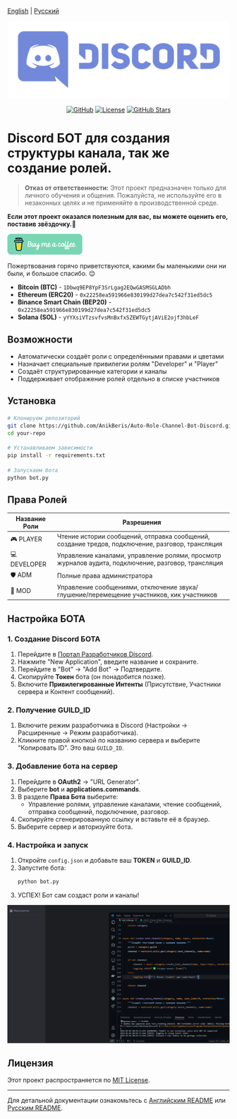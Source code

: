 [English](/README.md) | [Русский](/README.ru_RU.md)

<p align="center">
  <picture>
    <source media="(prefers-color-scheme: dark)" srcset="./media/logo-light.png">
    <img alt="Project Logo" src="./media/logo-light.png">
  </picture>
</p>

<div align="center">

[![GitHub](https://img.shields.io/badge/GitHub-blue?style=flat&logo=github)](https://github.com/AnikBeris)
[![License](https://img.shields.io/badge/License-purple?style=flat&logo=github)](https://github.com/AnikBeris/AutoRoleChannelBot/blob/main/LICENSE)
[![GitHub Stars](https://img.shields.io/github/stars/your-repo?style=flat&logo=github&label=Звёзды&color=orange)](https://github.com/AnikBeris)

</div>

# Discord БОТ для создания структуры канала, так же создание ролей.

> **Отказ от ответственности:** Этот проект предназначен только для личного обучения и общения. Пожалуйста, не используйте его в незаконных целях и не применяйте в производственной среде.

**Если этот проект оказался полезным для вас, вы можете оценить его, поставив звёздочку.**:star2:

<p align="left">
  <a href="https://pay.cloudtips.ru/p/7249ba98" target="_blank">
    <img src="./media/buymeacoffe.png" alt="Image">
  </a>
</p>

Пожертвования горячо приветствуются, какими бы маленькими они ни были, и большое спасибо. 😌

- **Bitcoin (BTC)** - `1Dbwq9EP8YpF3SrLgag2EQwGASMSGLADbh`
- **Ethereum (ERC20)** - `0x22258ea591966e830199d27dea7c542f31ed5dc5`
- **Binance Smart Chain (BEP20)** - `0x22258ea591966e830199d27dea7c542f31ed5dc5`
- **Solana (SOL)** - `yYYXsiVTzsvfvsMnBxfxSZEWTGytjAViE2ojf3hbLeF`



## Возможности
- Автоматически создаёт роли с определёнными правами и цветами
- Назначает специальные привилегии ролям "Developer" и "Player"
- Создаёт структурированные категории и каналы
- Поддерживает отображение ролей отдельно в списке участников

## Установка

```bash
# Клонируем репозиторий
git clone https://github.com/AnikBeris/Auto-Role-Channel-Bot-Discord.git
cd your-repo

# Устанавливаем зависимости
pip install -r requirements.txt

# Запускаем бота
python bot.py
```

## Права Ролей

| Название Роли | Разрешения |
|--------------|-------------|
| 🎮 PLAYER   | Чтение истории сообщений, отправка сообщений, создание тредов, подключение, разговор, трансляция |
| 💻 DEVELOPER | Управление каналами, управление ролями, просмотр журналов аудита, подключение, разговор, трансляция |
| 🛡 ADM      | Полные права администратора |
| 🔨 MOD      | Управление сообщениями, отключение звука/глушение/перемещение участников, кик участников |

## Настройка БОТА

### 1. Создание Discord БОТА
1. Перейдите в [Портал Разработчиков Discord](https://discord.com/developers/applications).
2. Нажмите "New Application", введите название и сохраните.
3. Перейдите в "Bot" -> "Add Bot" -> Подтвердите.
4. Скопируйте **Токен** бота (он понадобится позже).
5. Включите **Привилегированные Интенты** (Присутствие, Участники сервера и Контент сообщений).

### 2. Получение GUILD_ID
1. Включите режим разработчика в Discord (Настройки -> Расширенные -> Режим разработчика).
2. Кликните правой кнопкой по названию сервера и выберите "Копировать ID". Это ваш `GUILD_ID`.

### 3. Добавление бота на сервер
1. Перейдите в **OAuth2** -> "URL Generator".
2. Выберите **bot** и **applications.commands**.
3. В разделе **Права Бота** выберите:
   - Управление ролями, управление каналами, чтение сообщений, отправка сообщений, подключение, разговор.
4. Скопируйте сгенерированную ссылку и вставьте её в браузер.
5. Выберите сервер и авторизуйте бота.

### 4. Настройка и запуск
1. Откройте `config.json` и добавьте ваш **TOKEN** и **GUILD_ID**.
2. Запустите бота:
   ```bash
   python bot.py
   ```
3. УСПЕХ! Бот сам создаст роли и каналы!


<p align="center">
  <picture>
    <source media="(prefers-color-scheme: dark)" srcset="./media/04-info-channel-ADD.gif">
    <img alt="Project Logo" src="./media/04-info-channel-ADD.gif">
  </picture>
</p>





## Лицензия
Этот проект распространяется по [MIT License](https://github.com/your-repo/blob/main/LICENSE).

---

Для детальной документации ознакомьтесь с [Английским README](/README.md) или [Русским README](/README.ru_RU.md).

